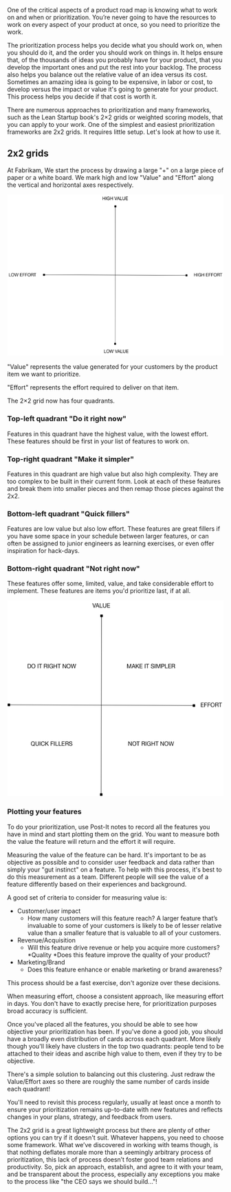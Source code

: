 One of the critical aspects of a product road map is knowing what to work on and when or prioritization. You’re never going to have the resources to work on every aspect of your product at once, so you need to prioritize the work.

The prioritization process helps you decide what you should work on, when you should do it, and the order you should work on things in. It helps ensure that, of the thousands of ideas you probably have for your product, that you develop the important ones and put the rest into your backlog. The process also helps you balance out the relative value of an idea versus its cost. Sometimes an amazing idea is going to be expensive, in labor or cost, to develop versus the impact or value it's going to generate for your product. This process helps you decide if that cost is worth it.

There are numerous approaches to prioritization and many frameworks, such as the Lean Startup book's 2×2 grids or weighted scoring models, that you can apply to your work. One of the simplest and easiest prioritization frameworks are 2x2 grids. It requires little setup. Let's look at how to use it.

## 2x2 grids

At Fabrikam, We start the process by drawing a large "+" on a large piece of paper or a white board. We mark high and low "Value" and "Effort" along the vertical and horizontal axes respectively.

![The 2x2 Matrix](../media/2x2.png)

"Value" represents the value generated for your customers by the product item we want to prioritize. 

"Effort" represents the effort required to deliver on that item.

The 2×2 grid now has four quadrants.

### Top-left quadrant "Do it right now"

Features in this quadrant have the highest value, with the lowest effort. These features should be first in your list of features to work on.

### Top-right quadrant "Make it simpler"

Features in this quadrant are high value but also high complexity. They are too complex to be built in their current form. Look at each of these features and break them into smaller pieces and then remap those pieces against the 2x2.

### Bottom-left quadrant "Quick fillers"

Features are low value but also low effort. These features are great fillers if you have some space in your schedule between larger features, or can often be assigned to junior engineers as learning exercises, or even offer inspiration for hack-days.

### Bottom-right quadrant "Not right now"

These features offer some, limited, value, and take considerable effort to implement. These features are items you'd prioritize last, if at all. 

![The 2x2 Matrix quadrants](../media/2x2-quad.png)

### Plotting your features

To do your prioritization, use Post-It notes to record all the features you have in mind and start plotting them on the grid. You want to measure both the value the feature will return and the effort it will require. 

Measuring the value of the feature can be hard. It's important to be as objective as possible and to consider user feedback and data rather than simply your "gut instinct" on a feature. To help with this process, it's best to do this measurement as a team. Different people will see the value of a feature differently based on their experiences and background.

A good set of criteria to consider for measuring value is:

* Customer/user impact
    * How many customers will this feature reach? A larger feature that’s invaluable to some of your customers is likely to be of lesser relative value than a smaller feature that is valuable to all of your customers.
* Revenue/Acquisition
    * Will this feature drive revenue or help you acquire more customers?
*Quality
    *Does this feature improve the quality of your product?
* Marketing/Brand
    * Does this feature enhance or enable marketing or brand awareness?

This process should be a fast exercise, don't agonize over these decisions.

When measuring effort, choose a consistent approach, like measuring effort in days. You don't have to exactly precise here, for prioritization purposes broad accuracy is sufficient.

Once you've placed all the features, you should be able to see how objective your prioritization has been. If you've done a good job, you should have a broadly even distribution of cards across each quadrant. More likely though you'll likely have clusters in the top two quadrants: people tend to be attached to their ideas and ascribe high value to them, even if they try to be objective.

There's a simple solution to balancing out this clustering. Just redraw the Value/Effort axes so there are roughly the same number of cards inside each quadrant!

You'll need to revisit this process regularly, usually at least once a month to ensure your prioritization remains up-to-date with new features and reflects changes in your plans, strategy, and feedback from users.

The 2x2 grid is a great lightweight process but there are plenty of other options you can try if it doesn't suit. Whatever happens, you need to choose some framework. What we’ve discovered in working with teams though, is that nothing deflates morale more than a seemingly arbitrary process of prioritization, this lack of process doesn’t foster good team relations and productivity. So, pick an approach, establish, and agree to it with your team, and be transparent about the process, especially any exceptions you make to the process like "the CEO says we should build..."!
